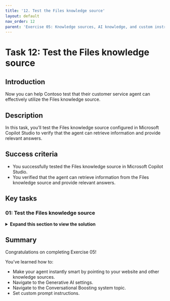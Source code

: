 ```yaml
---
title: '12. Test the Files knowledge source'
layout: default
nav_order: 12
parent: 'Exercise 05: Knowledge sources, AI knowledge, and custom instructions'
---
```


# Task 12: Test the Files knowledge source

## Introduction

Now you can help Contoso test that their customer service agent can effectively utilize the Files knowledge source.

## Description

In this task, you’ll test the Files knowledge source configured in Microsoft Copilot Studio to verify that the agent can retrieve information and provide relevant answers.

## Success criteria

-   You successfully tested the Files knowledge source in Microsoft Copilot Studio.
-   You verified that the agent can retrieve information from the Files knowledge source and provide relevant answers.


## Key tasks

### 01: Test the Files knowledge source

<details markdown="block"> 
  <summary><strong>Expand this section to view the solution</strong></summary> 

1. Select **Knowledge** on the top bar.

1. Verify **Azure - Compliance Offerings** shows as **Ready** before proceeding. 

	![ate8e4xi.jpg](../../media/ate8e4xi.jpg)
	
	{: .warning }
    > This may take around 25 minutes depending on how quickly you moved through these tasks. 
	>
	> This section refreshes automatically at regular intervals, but you can also manually refresh it by selecting the refresh button in the upper-right corner.
	>
	> ![y6zb73ii.jpg](../../media/y6zb73ii.jpg)

1. Select the refresh icon in the upper-right corner of the **Test your agent** pane to start a new conversation.

1. Ask a question related to the file:

	`What are Microsoft's distinct Azure cloud environments?`

	![0ilkh5st.jpg](../../media/0ilkh5st.jpg)

	{: .note }
    > Observe how the uploaded PDF is used as a reference in the agent’s response.

---

{: .important } 
> After configuring knowledge sources, you must publish your agent to make it available in Teams:
>
> 1. Download the app package (ZIP file) from Microsoft Copilot Studio. You can find this under **Channels** by selecting the **Download app** option. 
> 1. Open Microsoft Teams and go to the **Apps** section.
> 1. Select **Upload a custom app** and upload the ZIP file.
> 1. Assign the app to the appropriate Teams channel or users.

</details>

## Summary

Congratulations on completing Exercise 05!

You’ve learned how to:

-   Make your agent instantly smart by pointing to your website and other knowledge sources.
-   Navigate to the Generative AI settings.
-   Navigate to the Conversational Boosting system topic.
-   Set custom prompt instructions.